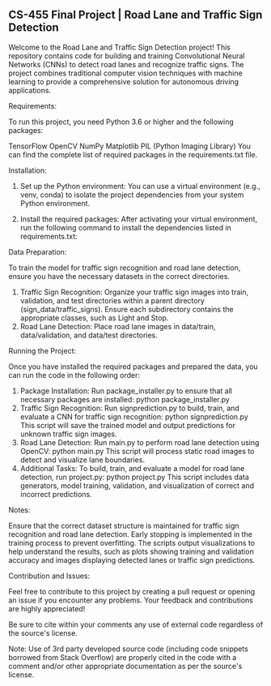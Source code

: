 CS-455 Final Project | Road Lane and Traffic Sign Detection
-------------------------------------------------------------

Welcome to the Road Lane and Traffic Sign Detection project! This repository contains code for building and training Convolutional Neural Networks (CNNs) to detect road lanes and recognize traffic signs. The project combines traditional computer vision techniques with machine learning to provide a comprehensive solution for autonomous driving applications.

Requirements:

To run this project, you need Python 3.6 or higher and the following packages:

TensorFlow
OpenCV
NumPy
Matplotlib
PIL (Python Imaging Library)
You can find the complete list of required packages in the requirements.txt file.

Installation:

1. Set up the Python environment:
  You can use a virtual environment (e.g., venv, conda) to isolate the project dependencies from your system   Python environment.

2. Install the required packages:
  After activating your virtual environment, run the following command to install the dependencies listed in   requirements.txt:


Data Preparation:

To train the model for traffic sign recognition and road lane detection, ensure you have the necessary datasets in the correct directories.

1. Traffic Sign Recognition:
  Organize your traffic sign images into train, validation, and test directories within a parent directory       (sign_data/traffic_signs).
  Ensure each subdirectory contains the appropriate classes, such as Light and Stop.
2. Road Lane Detection:
  Place road lane images in data/train, data/validation, and data/test directories.


Running the Project:

Once you have installed the required packages and prepared the data, you can run the code in the following order:

1. Package Installation:
  Run package_installer.py to ensure that all necessary packages are installed:
    python package_installer.py
2. Traffic Sign Recognition:
  Run signprediction.py to build, train, and evaluate a CNN for traffic sign recognition:
    python signprediction.py
  This script will save the trained model and output predictions for unknown traffic sign images.
3. Road Lane Detection:
  Run main.py to perform road lane detection using OpenCV:
    python main.py
  This script will process static road images to detect and visualize lane boundaries.
4. Additional Tasks:
  To build, train, and evaluate a model for road lane detection, run project.py:
    python project.py
  This script includes data generators, model training, validation, and visualization of correct and       incorrect predictions.


Notes:

  Ensure that the correct dataset structure is maintained for traffic sign recognition and road lane detection.
  Early stopping is implemented in the training process to prevent overfitting.
  The scripts output visualizations to help understand the results, such as plots showing training and validation accuracy and images displaying detected lanes or traffic sign predictions.


Contribution and Issues:

Feel free to contribute to this project by creating a pull request or opening an issue if you encounter any problems. Your feedback and contributions are highly appreciated!

Be sure to cite within your comments any use of external code regardless of the source's license.

Note: Use of 3rd party developed source code (including code snippets borrowed from Stack Overflow) are properly cited in the code with a comment and/or other appropriate documentation as per the source's license.
